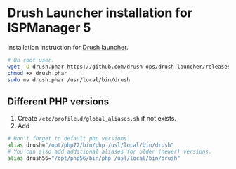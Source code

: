  # Drush Launcher installation for ISPManager 5

Installation instruction for [Drush launcher](https://github.com/drush-ops/drush-launcher).

```bash
# On root user.
wget -O drush.phar https://github.com/drush-ops/drush-launcher/releases/download/0.6.0/drush.phar
chmod +x drush.phar
sudo mv drush.phar /usr/local/bin/drush
```

## Different PHP versions

1. Create `/etc/profile.d/global_aliases.sh` if not exists.
2. Add

```bash
# Don't forget to default php versions.
alias drush="/opt/php72/bin/php /usl/local/bin/drush"
# You can also add additional aliases for older (newer) versions.
alias drush56="/opt/php56/bin/php /usl/local/bin/drush"
```
